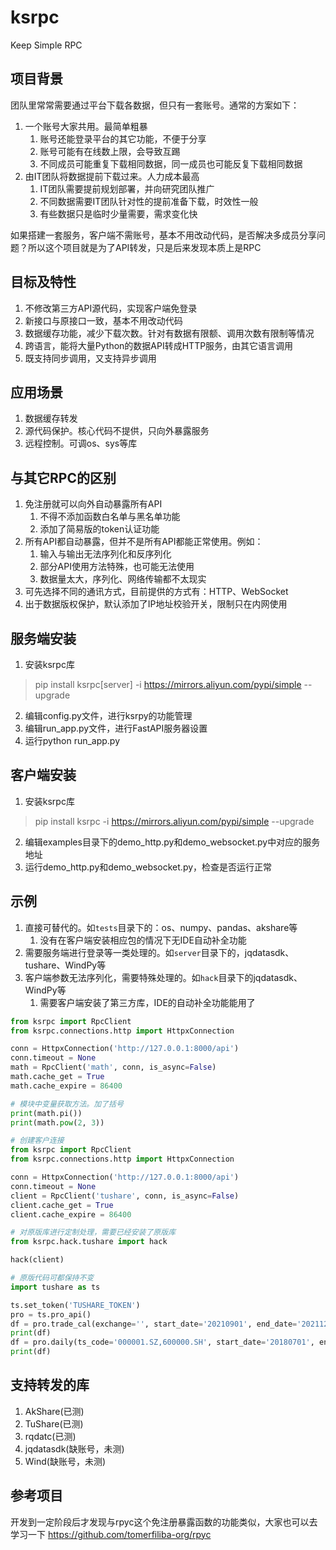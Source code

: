 # ksrpc
Keep Simple RPC

## 项目背景
团队里常常需要通过平台下载各数据，但只有一套账号。通常的方案如下：
1. 一个账号大家共用。最简单粗暴
    1. 账号还能登录平台的其它功能，不便于分享
    2. 账号可能有在线数上限，会导致互踢
    3. 不同成员可能重复下载相同数据，同一成员也可能反复下载相同数据
2. 由IT团队将数据提前下载过来。人力成本最高
    1. IT团队需要提前规划部署，并向研究团队推广
    2. 不同数据需要IT团队针对性的提前准备下载，时效性一般
    3. 有些数据只是临时少量需要，需求变化快

如果搭建一套服务，客户端不需账号，基本不用改动代码，是否解决多成员分享问题？所以这个项目就是为了API转发，只是后来发现本质上是RPC

## 目标及特性
1. 不修改第三方API源代码，实现客户端免登录
2. 新接口与原接口一致，基本不用改动代码
3. 数据缓存功能，减少下载次数。针对有数据有限额、调用次数有限制等情况
4. 跨语言，能将大量Python的数据API转成HTTP服务，由其它语言调用
5. 既支持同步调用，又支持异步调用

## 应用场景
1. 数据缓存转发
2. 源代码保护。核心代码不提供，只向外暴露服务
3. 远程控制。可调os、sys等库

## 与其它RPC的区别
1. 免注册就可以向外自动暴露所有API
    1. 不得不添加函数白名单与黑名单功能
    2. 添加了简易版的token认证功能
2. 所有API都自动暴露，但并不是所有API都能正常使用。例如：
    1. 输入与输出无法序列化和反序列化
    2. 部分API使用方法特殊，也可能无法使用
    3. 数据量太大，序列化、网络传输都不太现实
3. 可先选择不同的通讯方式，目前提供的方式有：HTTP、WebSocket
4. 出于数据版权保护，默认添加了IP地址校验开关，限制只在内网使用

## 服务端安装
1. 安装ksrpc库
> pip install ksrpc[server] -i https://mirrors.aliyun.com/pypi/simple --upgrade
2. 编辑config.py文件，进行ksrpy的功能管理
3. 编辑run_app.py文件，进行FastAPI服务器设置
4. 运行python run_app.py

## 客户端安装
1. 安装ksrpc库
> pip install ksrpc -i https://mirrors.aliyun.com/pypi/simple --upgrade
2. 编辑examples目录下的demo_http.py和demo_websocket.py中对应的服务地址
3. 运行demo_http.py和demo_websocket.py，检查是否运行正常

## 示例
1. 直接可替代的。如`tests`目录下的：os、numpy、pandas、akshare等
    1. 没有在客户端安装相应包的情况下无IDE自动补全功能
2. 需要服务端进行登录等一类处理的。如`server`目录下的，jqdatasdk、tushare、WindPy等
3. 客户端参数无法序列化，需要特殊处理的。如`hack`目录下的jqdatasdk、WindPy等
    1. 需要客户端安装了第三方库，IDE的自动补全功能能用了

```python
from ksrpc import RpcClient
from ksrpc.connections.http import HttpxConnection

conn = HttpxConnection('http://127.0.0.1:8000/api')
conn.timeout = None
math = RpcClient('math', conn, is_async=False)
math.cache_get = True
math.cache_expire = 86400

# 模块中变量获取方法。加了括号
print(math.pi())
print(math.pow(2, 3))
```

```python
# 创建客户连接
from ksrpc import RpcClient
from ksrpc.connections.http import HttpxConnection

conn = HttpxConnection('http://127.0.0.1:8000/api')
conn.timeout = None
client = RpcClient('tushare', conn, is_async=False)
client.cache_get = True
client.cache_expire = 86400

# 对原版库进行定制处理，需要已经安装了原版库
from ksrpc.hack.tushare import hack

hack(client)

# 原版代码可都保持不变
import tushare as ts

ts.set_token('TUSHARE_TOKEN')
pro = ts.pro_api()
df = pro.trade_cal(exchange='', start_date='20210901', end_date='20211231')
print(df)
df = pro.daily(ts_code='000001.SZ,600000.SH', start_date='20180701', end_date='20180718')
print(df)
```

## 支持转发的库
1. AkShare(已测)
2. TuShare(已测)
3. rqdatc(已测)
4. jqdatasdk(缺账号，未测)
5. Wind(缺账号，未测)

## 参考项目
开发到一定阶段后才发现与rpyc这个免注册暴露函数的功能类似，大家也可以去学习一下
https://github.com/tomerfiliba-org/rpyc

